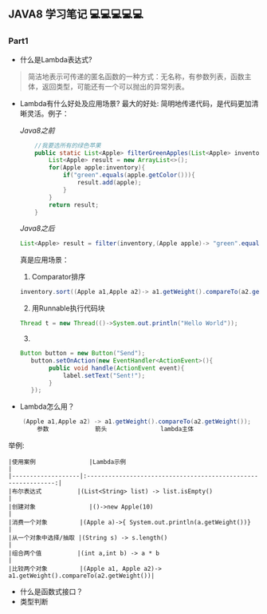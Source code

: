 ## JAVA8 学习笔记 :computer::computer::computer::computer::computer:
### Part1  
* 什么是Lambda表达式?
> 简洁地表示可传递的匿名函数的一种方式：无名称，有参数列表，函数主体，返回类型，可能还有一个可以抛出的异常列表。
* Lambda有什么好处及应用场景?
	最大的好处: 简明地传递代码，是代码更加清晰灵活。例子：  

	*Java8之前*
	```java 
	  	//我要选所有的绿色苹果
	  	public static List<Apple> filterGreenApples(List<Apple> inventory){
	  		List<Apple> result = new ArrayList<>();
	  		for(Apple apple:inventory){
	  			if("green".equals(apple.getColor())){
	  				result.add(apple);
	  			}
	  		}
	  		return result;
	  	}
	```  
	*Java8之后*  

	```java
	List<Apple> result = filter(inventory,(Apple apple)-> "green".equals(apple.getColor()));
	```	

	真是应用场景：
	1. Comparator排序
	```java
	inventory.sort((Apple a1,Apple a2)-> a1.getWeight().compareTo(a2.getWeight()));
	```
	2. 用Runnable执行代码块
	```java
	Thread t = new Thread(()->System.out.println("Hello World"));
	```
	3. 
	```java
	Button button = new Button("Send");
	   button.setOnAction(new EventHandler<ActionEvent>(){
	   		public void handle(ActionEvent event){
	   			label.setText("Sent!");
	   		}
	   });
	```
* Lambda怎么用？  
```java
	(Apple a1,Apple a2) -> a1.getWeight().compareTo(a2.getWeight());
		参数			   箭头 				lambda主体
```

举例:  

	|使用案例				|Lambda示例														|
	|-------------------|:-------------------------------------------------------------:|  
	|布尔表达式			|(List<String> list) -> list.isEmpty()							|
	|创建对象				|()->new Apple(10)												|
	|消费一个对象			|(Apple a)->{ System.out.println(a.getWeight())}				|
	|从一个对象中选择/抽取 |(String s) -> s.length()										|
	|组合两个值			|(int a,int b) -> a * b 										|
	|比较两个对象			|(Apple a1, Apple a2)-> a1.getWeight().compareTo(a2.getWeight())|

* 什么是函数式接口？
* 类型判断
